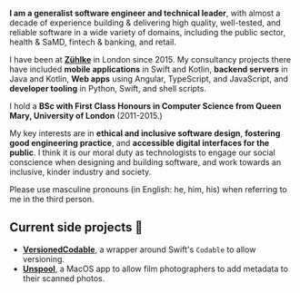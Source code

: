 **I am a generalist software engineer and technical leader**, with almost a decade of experience building & delivering high quality, well-tested, and reliable software in a wide variety of domains, including the public sector, health & SaMD, fintech & banking, and retail.

I have been at **[Zühlke](https://zuhlke.com)** in London since 2015. My consultancy projects there have included **mobile applications** in Swift and Kotlin, **backend servers** in Java and Kotlin, **Web apps** using Angular, TypeScript, and JavaScript, and **developer tooling** in Python, Swift, and shell scripts.

I hold a **BSc with First Class Honours in Computer Science from Queen Mary, University of London** (2011-2015.)

My key interests are in **ethical and inclusive software design**, **fostering good engineering practice**, and **accessible digital interfaces for the public**. I think it is our moral duty as technologists to engage our social conscience when designing and building software, and work towards an inclusive, kinder industry and society.

Please use masculine pronouns (in English: he, him, his) when referring to me in the third person.

## Current side projects 🧪
* **[VersionedCodable](https://github.com/jrothwell/VersionedCodable)**, a wrapper around Swift's `Codable` to allow versioning.
* **[Unspool](https://unspool.app)**, a MacOS app to allow film photographers to add metadata to their scanned photos.
